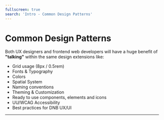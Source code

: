 ```yaml
---
fullscreen: true
search: 'Intro - Common Design Patterns'
---
```


<Intro>

# Common Design Patterns

Both UX designers and frontend web developers will have a huge benefit of **"talking"** within the same design extensions like:

- Grid usage (8px / 0.5rem)
- Fonts & Typography
- Colors
- Spatial System
- Naming conventions
- Theming & Customization
- Ready to use components, elements and icons
- UU/WCAG Accessibility
- Best practices for DNB UX/UI

---

<IntroFooter href="/uilib/intro/03-accessibility" text="Next - Accessibility" />

</Intro>
